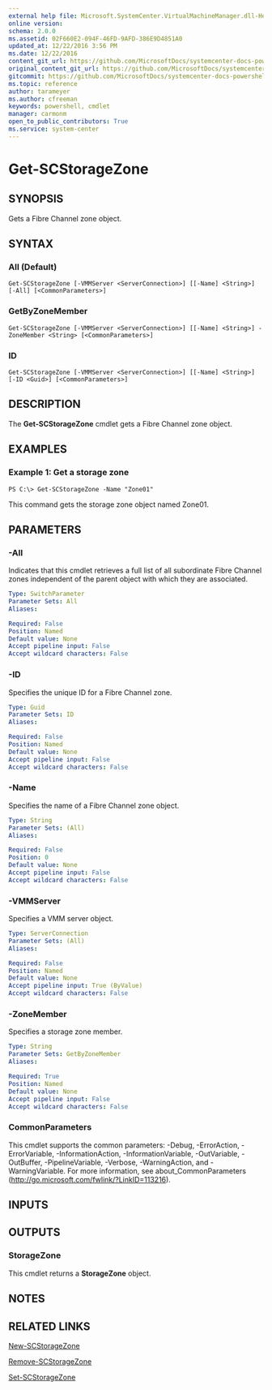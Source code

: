 ```yaml
---
external help file: Microsoft.SystemCenter.VirtualMachineManager.dll-Help.xml
online version: 
schema: 2.0.0
ms.assetid: 02F660E2-094F-46FD-9AFD-386E9D4851A0
updated_at: 12/22/2016 3:56 PM
ms.date: 12/22/2016
content_git_url: https://github.com/MicrosoftDocs/systemcenter-docs-powershell/blob/live/systemcenter-cmdlets/SystemCenter2016/VirtualMachineManager/vlatest/Get-SCStorageZone.md
original_content_git_url: https://github.com/MicrosoftDocs/systemcenter-docs-powershell/blob/live/systemcenter-cmdlets/SystemCenter2016/VirtualMachineManager/vlatest/Get-SCStorageZone.md
gitcommit: https://github.com/MicrosoftDocs/systemcenter-docs-powershell/blob/96e5647587661652225fbdd2c797cd4d59d542bc/systemcenter-cmdlets/SystemCenter2016/VirtualMachineManager/vlatest/Get-SCStorageZone.md
ms.topic: reference
author: tarameyer
ms.author: cfreeman
keywords: powershell, cmdlet
manager: carmonm
open_to_public_contributors: True
ms.service: system-center
---
```


# Get-SCStorageZone

## SYNOPSIS
Gets a Fibre Channel zone object.

## SYNTAX

### All (Default)
```
Get-SCStorageZone [-VMMServer <ServerConnection>] [[-Name] <String>] [-All] [<CommonParameters>]
```

### GetByZoneMember
```
Get-SCStorageZone [-VMMServer <ServerConnection>] [[-Name] <String>] -ZoneMember <String> [<CommonParameters>]
```

### ID
```
Get-SCStorageZone [-VMMServer <ServerConnection>] [[-Name] <String>] [-ID <Guid>] [<CommonParameters>]
```

## DESCRIPTION
The **Get-SCStorageZone** cmdlet gets a Fibre Channel zone object.

## EXAMPLES

### Example 1: Get a storage zone
```
PS C:\> Get-SCStorageZone -Name "Zone01"
```

This command gets the storage zone object named Zone01.

## PARAMETERS

### -All
Indicates that this cmdlet retrieves a full list of all subordinate Fibre Channel zones independent of the parent object with which they are associated.

```yaml
Type: SwitchParameter
Parameter Sets: All
Aliases: 

Required: False
Position: Named
Default value: None
Accept pipeline input: False
Accept wildcard characters: False
```

### -ID
Specifies the unique ID for a Fibre Channel zone.

```yaml
Type: Guid
Parameter Sets: ID
Aliases: 

Required: False
Position: Named
Default value: None
Accept pipeline input: False
Accept wildcard characters: False
```

### -Name
Specifies the name of a Fibre Channel zone object.

```yaml
Type: String
Parameter Sets: (All)
Aliases: 

Required: False
Position: 0
Default value: None
Accept pipeline input: False
Accept wildcard characters: False
```

### -VMMServer
Specifies a VMM server object.

```yaml
Type: ServerConnection
Parameter Sets: (All)
Aliases: 

Required: False
Position: Named
Default value: None
Accept pipeline input: True (ByValue)
Accept wildcard characters: False
```

### -ZoneMember
Specifies a storage zone member.

```yaml
Type: String
Parameter Sets: GetByZoneMember
Aliases: 

Required: True
Position: Named
Default value: None
Accept pipeline input: False
Accept wildcard characters: False
```

### CommonParameters
This cmdlet supports the common parameters: -Debug, -ErrorAction, -ErrorVariable, -InformationAction, -InformationVariable, -OutVariable, -OutBuffer, -PipelineVariable, -Verbose, -WarningAction, and -WarningVariable. For more information, see about_CommonParameters (http://go.microsoft.com/fwlink/?LinkID=113216).

## INPUTS

## OUTPUTS

### StorageZone
This cmdlet returns a **StorageZone** object.

## NOTES

## RELATED LINKS

[New-SCStorageZone](xref:SystemCenter2016/VirtualMachineManager/vlatest/New-SCStorageZone.md)

[Remove-SCStorageZone](xref:SystemCenter2016/VirtualMachineManager/vlatest/Remove-SCStorageZone.md)

[Set-SCStorageZone](xref:SystemCenter2016/VirtualMachineManager/vlatest/Set-SCStorageZone.md)


